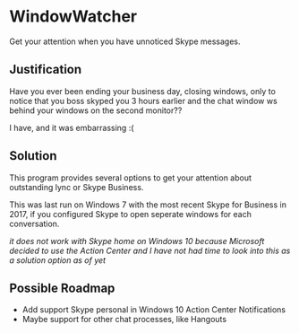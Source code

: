 # WindowWatcher

Get your attention when you have unnoticed Skype messages. 

## Justification

Have you ever been ending your business day, closing windows, only to notice that you boss skyped you 3 hours earlier and the chat window ws behind your windows on the second monitor??

I have, and it was embarrassing :(

## Solution

This program provides several options to get your attention about outstanding lync or Skype Business. 

This was last run on Windows 7 with the most recent Skype for Business in 2017, if you configured Skype to open seperate windows for each conversation. 

_it does not work with Skype home on Windows 10 because Microsoft decided to use the Action Center and I have not had time to look into this as a solution option as of yet_

## Possible Roadmap

-   Add support Skype personal in Windows 10 Action Center Notifications
-   Maybe support for other chat processes, like Hangouts 
